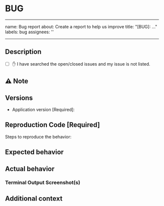 # BUG
<!-- Document Title of your Bug Here -->
---
name: Bug report
about: Create a report to help us improve
title: "[BUG]: ..."
labels: bug
assignees: ''

---

## Description

 <!--
Please provide a clear and concise description of the issue you are encountering, and a reproduction of your configuration (see the `examples/*` directory for references that you can copy+paste and tailor to match your configs if you are unable to copy your exact configuration). The reproduction MUST be executable by running a `unit` or `regression` test without any further changes.
-->

<!--
If your request is for a new feature, please use the `Feature request` template.
-->

- [ ] ✋ I have searched the open/closed issues and my issue is not listed.

## ⚠️ Note

<!--
Before you submit an issue, please perform the following first:

1. Make sure that you have cleaned all project build caches etc. (e.g. the temporary files and folders created by running the code)
2. Re-compile and initialize your code by running any build or initialize commands (varies by project type)
3. Verify all the input parameters and configurations to be correct
4. Re-attempt your process and verify the issue persists
-->

## Versions

- Application version [Required]: <!-- Version of the model or application used when the bug occurred -->

## Reproduction Code [Required]

<!-- REQUIRED -->

Steps to reproduce the behavior:

<!-- Are you using workspaces? -->
<!-- Have you cleared the local cache (see Notice section above)? -->
<!-- List steps in order that led up to the issue you encountered -->

## Expected behavior

<!-- A clear and concise description of what you expected to happen -->

## Actual behavior

<!-- A clear and concise description of what actually happened -->

### Terminal Output Screenshot(s)

<!-- Optional but helpful -->

## Additional context

<!-- Add any other context about the problem here -->
